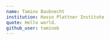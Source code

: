 ```yaml
---
name: Tamino Bauknecht
institution: Hasso Plattner Institute
quote: Hello world.
github_user: taminob
---
```

